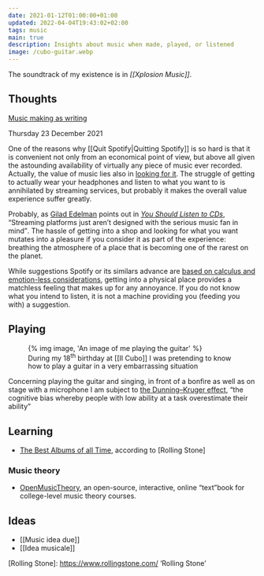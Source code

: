 ```yaml
---
date: 2021-01-12T01:00:00+01:00
updated: 2022-04-04T19:43:02+02:00
tags: music
main: true
description: Insights about music when made, played, or listened
image: /cubo-guitar.webp
---
```

<div class='blue box'>
	The soundtrack of my existence is in <cite>[[Xplosion Music]]</cite>.
</div>

## Thoughts

[Music making as writing](https://rosano.hmm.garden/01ev1pxthspxdq5e5k5m54e1sg 'Music is not just for professionals')

<p class='date'><time datetime='2021-12-23T18:27:17+01:00'>Thursday 23 December 2021</time></p>
One of the reasons why [[Quit Spotify|Quitting Spotify]] is so hard is that it is convenient not only from an economical point of view, but above all given the astounding availability of virtually any piece of music ever recorded. Actually, the value of music lies also in <u>looking for it</u>. The struggle of getting to actually wear your headphones and listen to what you want to is annihilated by streaming services, but probably it makes the overall value experience suffer greatly.

Probably, as [Gilad Edelman](https://wired.com/author/gilad-edelman 'Gilad Edelman’s profile on Wired') points out in <cite>[You Should Listen to CDs](https://wired.com/story/you-should-listen-to-cds 'You Should Listen to CDs')</cite>, <q cite='https://hyp.is/ONwkwGQTEeyXXMNroZdLqw/www.wired.com/story/you-should-listen-to-cds/'>Streaming platforms just aren’t designed with the serious music fan in mind</q>. The hassle of getting into a shop and looking for what you want mutates into a pleasure if you consider it as part of the experience: breathing the atmosphere of a place that is becoming one of the rarest on the planet.

While suggestions Spotify or its similars advance are [based on calculus and emotion-less considerations](https://tommi.space/the-power-of-decentralization#algorithms-as-black-boxes '“Algorithms as Black Boxes„ section in my essay “The Power of Decentralization„'), getting into a physical place provides a matchless feeling that makes up for any annoyance. If you do not know what you intend to listen, it is not a machine providing you (feeding you with) a suggestion.

## Playing

<figure>
	{% img image, 'An image of me playing the guitar' %}
	<figcaption>During my 18<sup>th</sup> birthday at [[Il Cubo]] I was pretending to know how to play a guitar in a very embarrassing situation</figcaption>
</figure>

Concerning playing the guitar and singing, in front of a bonfire as well as on stage with a microphone I am subject to [the Dunning–Kruger effect](https://en.wikipedia.org/wiki/Dunning%E2%80%93Kruger_effect 'Dunning–Kruger effect on Wikipedia'), <q cite='https://en.wikipedia.org/wiki/Dunning%E2%80%93Kruger_effect'>the cognitive bias whereby people with low ability at a task overestimate their ability</q>

## Learning

- [The Best Albums of all Time](https://www.rollingstone.com/music/music-lists/best-albums-of-all-time-1062063/ 'The Best Albums of all Time'), according to [Rolling Stone]

### Music theory

- [OpenMusicTheory](http://openmusictheory.com/ 'Open Music Theory'), an open-source, interactive, online “text”book for college-level music theory courses.

## Ideas

- [[Music idea due]]
- [[Idea musicale]]

[Rolling Stone]: https://www.rollingstone.com/ ‘Rolling Stone’
